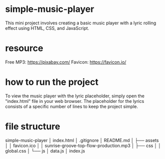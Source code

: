 # simple-music-player

This mini project involves creating a basic music player with a lyric rolling effect using HTML, CSS, and JavaScript.

# resource

Free MP3: https://pixabay.com/
Favicon: https://favicon.io/

# how to run the project

To view the music player with the lyric placeholder, simply open the "index.html" file in your web browser. The placeholder for the lyrics consists of a specific number of lines to keep the project simple.

# file structure

simple-music-player
│ index.html
│ .gitignore
│ README.md
│
├── assets
│ │ favicon.ico
│ │ sunrise-groove-top-flow-production.mp3
│
├── css
│ │ global.css
│
└── js
│ data.js
│ index.js
